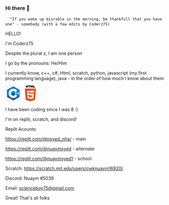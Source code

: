 ### Hi there 👋

      "If you wake up misrable in the morning, be thankfull that you have one" - somebody (with a few edits by Coderz75)

HELLO!

I'm Coderz75

Despite the plural z, I am one person

I go by the pronouns: He/Him

I currently know, c++, c#, Html, scratch, python, javascript (my first programming language), java - in the order of how much I know about them

<img src="cpp.jpg" alt="cpp" width="50"/>
<img src="html.png" alt="cpp" width="50"/>

I have been coding since I was 8 :)

I'm on replit, scratch, and discord!

Replit Acounts:

   https://replit.com/@nsyed_nha/ - main
  
   https://replit.com/@nuaymsyed - alternate
  
   https://replit.com/@nuaymsyed1 - school
  
Scratch: https://scratch.mit.edu/users/cwknuaym16920/

Discord: Nuaym #5039

Email: scienceboy75@gmail.com

Great! That's all folks
